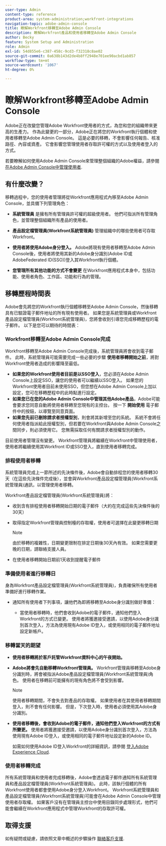 ```yaml
---
user-type: Admin
content-type: reference
product-area: system-administration;workfront-integrations
navigation-topic: adobe-admin-console
title: 瞭解Workfront移轉至Adobe Admin Console
description: 瞭解Workfront產品和使用者移轉至Adobe Admin Console
author: Becky
feature: System Setup and Administration
role: Admin
exl-id: 54d855e6-c387-458c-9cd3-f32318c8ae02
source-git-commit: 0a638b143d2de4b8ff2948e701ee90acbd1ab857
workflow-type: tm+mt
source-wordcount: '1067'
ht-degree: 0%

---
```


# 瞭解Workfront移轉至Adobe Admin Console

Adobe正在改變您管理Adobe Workfront使用者的方式，為您和您的組織帶來更高的生產力。 作為此變更的一部分，Adobe正在將您的Workfront執行個體和使用者移轉至Adobe Admin Console。 這是必要的移轉，不會影響任何報告、核准路徑、內容或資產。 它會影響您管理使用者存取許可權的方式以及使用者登入的方式。

若要瞭解如何使用Adobe Admin Console來管理整個組織的Adobe權益，請參閱 [在Adobe Admin Console中管理使用者](/help/quicksilver/administration-and-setup/add-users/create-and-manage-users/admin-console.md).

## 有什麼改變？

移轉過程中，您的使用者管理將從Workfront應用程式內移至Adobe Admin Console，並具備下列管理角色：

* **系統管理員** 是擁有所有管理員許可權的超級使用者。 他們可指派所有管理角色，並管理整個組織所有產品的使用者。

* **產品設定檔管理員(Workfront系統管理員)** 管理組織中的哪些使用者可存取Workfront。

* **使用者將使用Adobe身分登入。** Adobe將現有使用者移轉至Adobe Admin Console後，使用者將使用其新的Adobe身分識別(Adobe ID或AdobeFederated ID(SSO))登入其Workfront執行個體。

* **您管理所有其他功能的方式不會變更** 在Workfront應用程式本身中，包括功能、使用者角色、工作區、功能和行為的管理。

## 移轉歷程時間表

Adobe會先將您的Workfront執行個體移轉至Adobe Admin Console，然後移轉具有已驗證電子郵件地址的所有現有使用者。 如果您是系統管理員或Workfront產品設定檔管理員(Workfront系統管理員)，您將會收到引導您完成移轉歷程的電子郵件。 以下是您可以期待的時間表：

### Workfront移轉至Adobe Admin Console完成

Workfront移轉至Adobe Admin Console完成後，系統管理員將會收到電子郵件。 此時，系統管理員可能需要完成一些必要的步驟 **使用者移轉開始之前**，將對Workfront使用者造成的影響降至最低。

* **如果您的Workfront使用者目前是以SSO登入**，您必須在Adobe Admin Console上設定SSO，讓您的使用者可以繼續以SSO登入。 如果您的Workfront使用者目前未使用SSO，但您想在Adobe Admin Console上加以設定，您可在移轉歷程中的此時點進行設定。
* **如果您已在您的Adobe Admin Console中管理其他Adobe產品**，Adobe可能會要求您同意自動將使用者移轉至您現有的主控台。 按一下 **開始使用** 電子郵件中的按鈕，以導覽至同意頁面。
* **如果您先前已刪除請求者授權型別**，則會將其新增至您的系統。 系統不會將任何使用者指派給此授權型別，但若要在Workfront與Adobe Admin Console之間同步，則必須使用它。 您無需採取任何有關請求者授權型別的動作。

目前使用者管理沒有變更。 Workfront管理員將繼續在Workfront中管理使用者，使用者將繼續使用其Workfront ID或SSO登入，直到使用者移轉完成。

### 排程使用者移轉

系統管理員完成上一節所述的先決條件後，Adobe會自動排程您的使用者移轉30天（在這些先決條件完成後），並會與Workfront產品設定檔管理員(Workfront系統管理員)通訊，以管理使用者移轉。

Workfront產品設定檔管理員(Workfront系統管理員)將：

* 收到含有排程使用者移轉開始日期的電子郵件（大約在完成這些先決條件後的30天）
* 取得指定Workfront管理員控制檯的存取權，使用者可選擇在此變更移轉日期

  >[!NOTE]
  >
  >由於移轉的複雜性，日期變更限制在排定日期後30天內有效。 如果您需要更晚的日期，請聯絡支援人員。

* 在使用者移轉開始日期前1天收到提醒電子郵件

### 準備使用者進行移轉日

身為Workfront產品設定檔管理員(Workfront系統管理員)，負責確保所有使用者準備好進行移轉作業。

* 通知所有使用者下列事項，讓他們為即將移轉至Adobe身分識別做好準備：

   * 當使用者移轉時，他們會收到Adobe的電子郵件，通知他們登入Workfront的方式已變更。 使用者將獲邀接受邀請，以使用Adobe身分識別首次登入，方法為使用現有Adobe ID登入，或使用相同的電子郵件地址設定新帳戶。

### 移轉當天的期望

* **使用者移轉將於客戶託管Workfront資料中心的午夜開始。**

* **Adobe將會先自動移轉Workfront管理員。** Workfront管理員移轉至Adobe身分識別時，將會被指派Adobe產品設定檔管理員(Workfront系統管理員)角色。 使用者在移轉前可能擁有的現有角色將不會受到影響。

  >[!NOTE]
  >
  >使用者移轉期間，不會失去對產品的存取權。 如果使用者在其使用者移轉期間登入，則不會有任何影響。 但是，下次登入時，使用者必須使用其Adobe身分識別。



* **使用者移轉後，會收到Adobe的電子郵件，通知他們登入Workfront的方式有所變更。** 使用者將獲邀接受邀請，以使用Adobe身分識別首次登入，方法為使用現有Adobe ID登入，或使用相同的電子郵件地址設定新的Adobe ID。

  如需如何使用Adobe ID登入Workfront的詳細資訊，請參閱 [登入Adobe Experience Cloud](/help/quicksilver/workfront-basics/navigate-workfront/workfront-navigation/adobe-unified-experience.md#log-in-to-adobe-experience-cloud).

### 使用者移轉完成

所有系統管理員和使用者完成移轉後，Adobe會透過電子郵件通知所有系統管理員和產品設定檔管理員(Workfront系統管理員)。 此時，該執行個體的所有Workfront使用者都會使用Adobe身分登入Workfront。 Workfront系統管理員和產品設定檔管理員(Workfront系統管理員)可能會在Adobe Admin Console中管理使用者存取權。 如果客戶沒有在管理員主控台中使用目錄同步處理形式，他們可能會繼續在Workfront應用程式中管理Workfront的存取許可權。

## 取得支援

如有疑問或疑慮，請依照文章中概述的步驟操作 [聯絡客戶支援](/help/quicksilver/workfront-basics/tips-tricks-and-troubleshooting/contact-customer-support.md).




